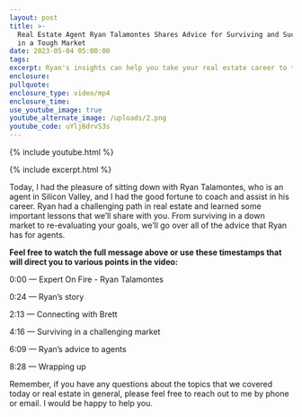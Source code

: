 ```yaml
---
layout: post
title: >-
  Real Estate Agent Ryan Talamontes Shares Advice for Surviving and Succeeding
  in a Tough Market
date: 2023-05-04 05:00:00
tags:
excerpt: Ryan's insights can help you take your real estate career to the next level.
enclosure:
pullquote:
enclosure_type: video/mp4
enclosure_time:
use_youtube_image: true
youtube_alternate_image: /uploads/2.png
youtube_code: uYljBdrvS3s
---
```

{% include youtube.html %}

{% include excerpt.html %}

Today, I had the pleasure of sitting down with Ryan Talamontes, who is an agent in Silicon Valley, and I had the good fortune to coach and assist in his career. Ryan had a challenging path in real estate and learned some important lessons that we’ll share with you. From surviving in a down market to re-evaluating your goals, we’ll go over all of the advice that Ryan has for agents.

**Feel free to watch the full message above or use these timestamps that will direct you to various points in the video:**

0:00 — Expert On Fire - Ryan Talamontes

0:24 — Ryan’s story

2:13 — Connecting with Brett

4:16 — Surviving in a challenging market

6:09 — Ryan’s advice to agents

8:28 — Wrapping up

Remember, if you have any questions about the topics that we covered today or real estate in general, please feel free to reach out to me by phone or email. I would be happy to help you.